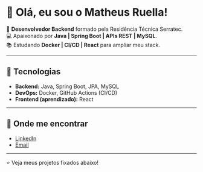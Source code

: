 # 👋 Olá, eu sou o Matheus Ruella!

🎯 **Desenvolvedor Backend** formado pela Residência Técnica Serratec.  
💻 Apaixonado por **Java | Spring Boot | APIs REST | MySQL**.  
📚 Estudando **Docker | CI/CD | React** para ampliar meu stack.  

---

## 🚀 Tecnologias
- **Backend:** Java, Spring Boot, JPA, MySQL  
- **DevOps:** Docker, GitHub Actions (CI/CD)  
- **Frontend (aprendizado):** React  

---

## 🔗 Onde me encontrar
- [LinkedIn](https://www.linkedin.com/in/matheus-ruella-73769a343/)  
- [Email](matheusruella7@gmail.com)  

---

⭐ Veja meus projetos fixados abaixo!
